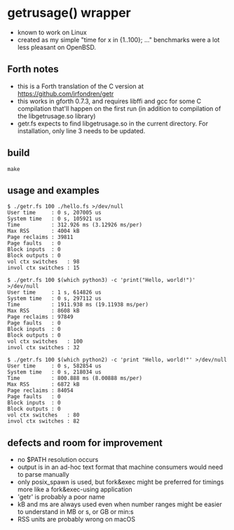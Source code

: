# getrusage() wrapper
- known to work on Linux
- created as my simple "time for x in {1..100}; ..." benchmarks were a lot less pleasant on OpenBSD.

## Forth notes
- this is a Forth translation of the C version at https://github.com/jrfondren/getr
- this works in gforth 0.7.3, and requires libffi and gcc for some C
  compilation that'll happen on the first run (in addition to compilation of
  the libgetrusage.so library)
- getr.fs expects to find libgetrusage.so in the current directory. For
  installation, only line 3 needs to be updated.

## build
```
make
```

## usage and examples
```
$ ./getr.fs 100 ./hello.fs >/dev/null
User time     : 0 s, 207005 us
System time   : 0 s, 105921 us
Time          : 312.926 ms (3.12926 ms/per)
Max RSS       : 4004 kB
Page reclaims : 39811 
Page faults   : 0 
Block inputs  : 0 
Block outputs : 0 
vol ctx switches   : 98 
invol ctx switches : 15 

$ ./getr.fs 100 $(which python3) -c 'print("Hello, world!")' >/dev/null
User time     : 1 s, 614826 us
System time   : 0 s, 297112 us
Time          : 1911.938 ms (19.11938 ms/per)
Max RSS       : 8608 kB
Page reclaims : 97849 
Page faults   : 0 
Block inputs  : 0 
Block outputs : 0 
vol ctx switches   : 100 
invol ctx switches : 32 

$ ./getr.fs 100 $(which python2) -c 'print "Hello, world!"' >/dev/null
User time     : 0 s, 582854 us
System time   : 0 s, 218034 us
Time          : 800.888 ms (8.00888 ms/per)
Max RSS       : 6872 kB
Page reclaims : 84054 
Page faults   : 0 
Block inputs  : 0 
Block outputs : 0 
vol ctx switches   : 80 
invol ctx switches : 82 
```

## defects and room for improvement
- no $PATH resolution occurs
- output is in an ad-hoc text format that machine consumers would need to parse manually
- only posix\_spawn is used, but fork&exec might be preferred for timings more like a fork&exec-using application
- 'getr' is probably a poor name
- kB and ms are always used even when number ranges might be easier to understand in MB or s, or GB or min:s
- RSS units are probably wrong on macOS
